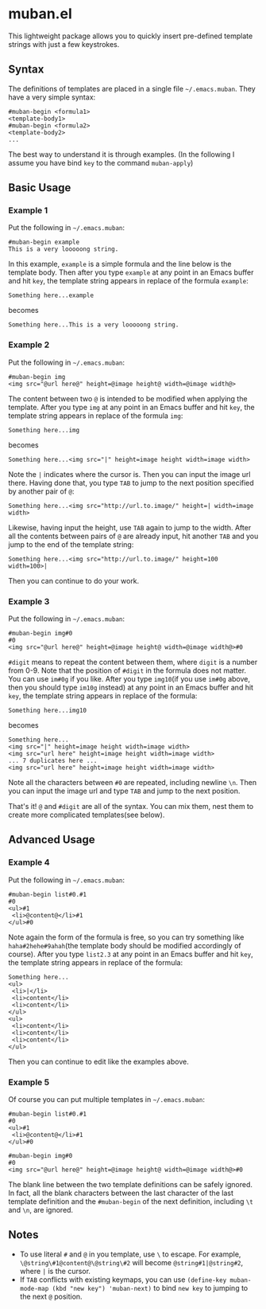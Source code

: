 # muban.el

This lightweight package allows you to quickly insert pre-defined template strings with just a few keystrokes.

## Syntax
The definitions of templates are placed in a single file `~/.emacs.muban`.
They have a very simple syntax:
```
#muban-begin <formula1>
<template-body1>
#muban-begin <formula2>
<template-body2>
...
```
The best way to understand it is through examples.
(In the following I assume you have bind `key` to the command `muban-apply`)

## Basic Usage
### Example 1
Put the following in `~/.emacs.muban`:
```
#muban-begin example
This is a very looooong string.
```
In this example, `example` is a simple formula and the line below is the template body.
Then after you type `example` at any point in an Emacs buffer and hit `key`, the template string appears in replace of the formula `example`:
```
Something here...example
```
becomes
```
Something here...This is a very looooong string.
```

### Example 2
Put the following in `~/.emacs.muban`:
```
#muban-begin img
<img src="@url here@" height=@image height@ width=@image width@>
```
The content between two `@` is intended to be modified when applying the template.
After you type `img` at any point in an Emacs buffer and hit `key`, the template string appears in replace of the formula `img`:
```
Something here...img
```
becomes
```
Something here...<img src="|" height=image height width=image width>
```
Note the `|` indicates where the cursor is.
Then you can input the image url there. Having done that, you type `TAB` to jump to the next position specified by another pair of `@`:
```
Something here...<img src="http://url.to.image/" height=| width=image width>
```
Likewise, having input the height, use `TAB` again to jump to the width.
After all the contents between pairs of `@` are already input, hit another `TAB` and you jump to the end of the template string:
```
Something here...<img src="http://url.to.image/" height=100 width=100>|
```
Then you can continue to do your work.

### Example 3
Put the following in `~/.emacs.muban`:
```
#muban-begin img#0
#0
<img src="@url here@" height=@image height@ width=@image width@>#0
```
`#digit` means to repeat the content between them, where `digit` is a number from 0-9. Note that the position of `#digit` in the formula does not matter. You can use `im#0g` if you like.
After you type `img10`(if you use `im#0g` above, then you should type `im10g` instead) at any point in an Emacs buffer and hit `key`, the template string appears in replace of the formula:
```
Something here...img10
```
becomes
```
Something here...
<img src="|" height=image height width=image width>
<img src="url here" height=image height width=image width>
... 7 duplicates here ...
<img src="url here" height=image height width=image width>
```
Note all the characters between `#0` are repeated, including newline `\n`.
Then you can input the image url and type `TAB` and jump to the next position.

That's it! `@` and `#digit` are all of the syntax. You can mix them, nest them to create more complicated templates(see below).

## Advanced Usage
### Example 4
Put the following in `~/.emacs.muban`:
```
#muban-begin list#0.#1
#0
<ul>#1
 <li>@content@</li>#1
</ul>#0
```
Note again the form of the formula is free, so you can try something like `haha#2hehe#9ahah`(the template body should be modified accordingly of course).
After you type `list2.3` at any point in an Emacs buffer and hit `key`, the template string appears in replace of the formula:
```
Something here...
<ul>
 <li>|</li>
 <li>content</li>
 <li>content</li>
</ul>
<ul>
 <li>content</li>
 <li>content</li>
 <li>content</li>
</ul>
```
Then you can continue to edit like the examples above.

### Example 5
Of course you can put multiple templates in `~/.emacs.muban`:
```
#muban-begin list#0.#1
#0
<ul>#1
 <li>@content@</li>#1
</ul>#0

#muban-begin img#0
#0
<img src="@url here@" height=@image height@ width=@image width@>#0
```
The blank line between the two template definitions can be safely ignored. In fact, all the blank characters between the last character of the last template definition and the `#muban-begin` of the next definition, including `\t` and `\n`, are ignored.

## Notes
* To use literal `#` and `@` in you template, use `\` to escape. For example, `\@string\#1@content@\@string\#2` will become `@string#1|@string#2`, where `|` is the cursor.
* If `TAB` conflicts with existing keymaps, you can use `(define-key muban-mode-map (kbd "new key") 'muban-next)` to bind `new key` to jumping to the next `@` position.